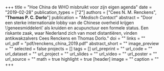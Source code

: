 +++
title = "Hoe China de WHO misbruikt voor zijn eigen agenda"
date = "2019-02-28"
publication_types = ["2"]
authors = ["Cees N. M. Renckens", "**Thomas P. C. Dorlo**"]
publication = "_Medisch Contact_"
abstract = "Door een sterke internationale lobby van de Chinese overheid krijgen \\‘geneesmiddelen\\’ als kruiden en acupunctuur een formele status. Een riskante zaak, waar Nederland zich van moet distantiëren, vinden antikwakzalvers Cees Renckens en Thomas Dorlo."
doi = ""
links = ""
url_pdf = "pdf/renckens_china_2019.pdf"
abstract_short = ""
image_preview = ""
selected = false
projects = []
tags = []
url_preprint = ""
url_code = ""
url_dataset = ""
url_project = ""
url_slides = ""
url_video = ""
url_poster = ""
url_source = ""
math = true
highlight = true
[header]
image = ""
caption = ""
+++

